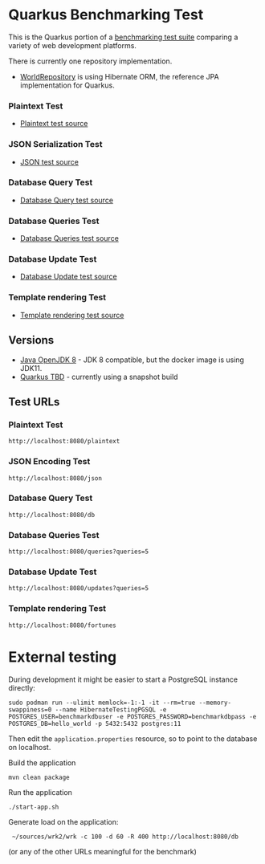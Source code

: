 # Quarkus Benchmarking Test

This is the Quarkus portion of a [benchmarking test suite](../) comparing a variety of web development platforms.

There is currently one repository implementation.
* [WorldRepository](src/main/java/io/quarkus/benchmark/repository/WorldRepository.java) is using Hibernate ORM,
the reference JPA implementation for Quarkus.

### Plaintext Test

* [Plaintext test source](src/main/java/io/quarkus/benchmark/resource/PlainTextResource.java)

### JSON Serialization Test

* [JSON test source](src/main/java/io/quarkus/benchmark/resource/JsonResource.java)

### Database Query Test

* [Database Query test source](src/main/java/io/quarkus/benchmark/resource/DbResource.java)

### Database Queries Test

* [Database Queries test source](src/main/java/io/quarkus/benchmark/resource/DbResource.java)

### Database Update Test

* [Database Update test source](src/main/java/io/quarkus/benchmark/resource/DbResource.java)

### Template rendering Test

* [Template rendering test source](src/main/java/io/quarkus/benchmark/resource/FortuneResource.java)

## Versions

* [Java OpenJDK 8](http://openjdk.java.net/) - JDK 8 compatible, but the docker image is using JDK11.
* [Quarkus TBD](https://quarkus.io) - currently using a snapshot build

## Test URLs

### Plaintext Test

    http://localhost:8080/plaintext

### JSON Encoding Test

    http://localhost:8080/json

### Database Query Test

    http://localhost:8080/db

### Database Queries Test

    http://localhost:8080/queries?queries=5

### Database Update Test

    http://localhost:8080/updates?queries=5

### Template rendering Test

    http://localhost:8080/fortunes

# External testing

During development it might be easier to start a PostgreSQL instance directly:

    sudo podman run --ulimit memlock=-1:-1 -it --rm=true --memory-swappiness=0 --name HibernateTestingPGSQL -e POSTGRES_USER=benchmarkdbuser -e POSTGRES_PASSWORD=benchmarkdbpass -e POSTGRES_DB=hello_world -p 5432:5432 postgres:11

Then edit the `application.properties` resource, so to point to the database on localhost.

Build the application

    mvn clean package

Run the application

    ./start-app.sh

Generate load on the application:

     ~/sources/wrk2/wrk -c 100 -d 60 -R 400 http://localhost:8080/db

(or any of the other URLs meaningful for the benchmark)

